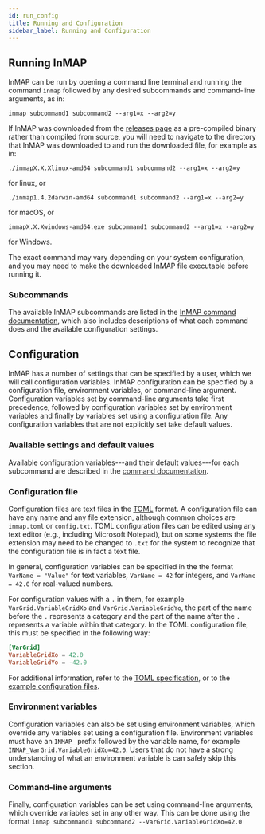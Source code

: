 ```yaml
---
id: run_config
title: Running and Configuration
sidebar_label: Running and Configuration
---
```


## Running InMAP

InMAP can be run by opening a command line terminal and running the command `inmap` followed by any desired subcommands and command-line arguments, as in:

    inmap subcommand1 subcommand2 --arg1=x --arg2=y

If InMAP was downloaded from the [releases page](https://github.com/Amen-Tes/inmap/releases) as a pre-compiled binary rather than compiled from source, you will need to navigate to the directory that InMAP was downloaded to and run the downloaded file, for example as in:

    ./inmapX.X.Xlinux-amd64 subcommand1 subcommand2 --arg1=x --arg2=y

for linux, or

    ./inmap1.4.2darwin-amd64 subcommand1 subcommand2 --arg1=x --arg2=y

for macOS, or

    inmapX.X.Xwindows-amd64.exe subcommand1 subcommand2 --arg1=x --arg2=y

for Windows.

The exact command may vary depending on your system configuration, and you may need to make the downloaded InMAP file executable before running it.

### Subcommands

The available InMAP subcommands are listed in the [InMAP command documentation](cmd/inmap.md), which also includes descriptions of what each command does and the available configuration settings.

## Configuration

InMAP has a number of settings that can be specified by a user, which we will call configuration variables.
InMAP configuration can be specified by a configuration file, environment variables, or command-line argument.
Configuration variables set by command-line arguments take first precedence, followed by configuration variables set by environment variables and finally by variables set using a configuration file. Any configuration variables that are not explicitly set take default values.

### Available settings and default values

Available configuration variables---and their default values---for each subcommand are described in the [command documentation](cmd/inmap.md).

### Configuration file

Configuration files are text files in the [TOML](https://github.com/toml-lang/toml) format. A configuration file can have any name and any file extension, although common choices are `inmap.toml` or `config.txt`. TOML configuration files can be edited using any text editor (e.g., including Microsoft Notepad), but on some systems the file extension may need to be changed to `.txt` for the system to recognize that the configuration file is in fact a text file.

In general, configuration variables can be specified in the the format `VarName = "Value"` for text variables, `VarName = 42` for integers, and `VarName = 42.0` for real-valued numbers.

For configuration values with a `.` in them, for example `VarGrid.VariableGridXo` and `VarGrid.VariableGridYo`, the part of the name before the `.` represents a category and the part of the name after the `.` represents a variable within that category. In the TOML configuration file, this must be specified in the following way:

```TOML
[VarGrid]
VariableGridXo = 42.0
VariableGridYo = -42.0
```

For additional information, refer to the [TOML specification](https://github.com/toml-lang/toml), or to the [example configuration files](https://github.com/Amen-Tes/inmap/tree/master/cmd/inmap).

### Environment variables

Configuration variables can also be set using environment variables, which override any variables set using a configuration file. Environment variables must have an `INMAP_` prefix followed by the variable name, for example `INMAP_VarGrid.VariableGridXo=42.0`. Users that do not have a strong understanding of what an environment variable is can safely skip this section.

### Command-line arguments

Finally, configuration variables can be set using command-line arguments, which override variables set in any other way. This can be done using the format `inmap subcommand1 subcommand2 --VarGrid.VariableGridXo=42.0`
